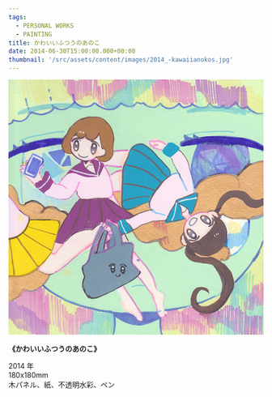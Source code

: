 ```yaml
---
tags:
  - PERSONAL WORKS
  - PAINTING
title: かわいいふつうのあのこ
date: 2014-06-30T15:00:00.000+00:00
thumbnail: '/src/assets/content/images/2014_-kawaiianokos.jpg'
---
```


![](/src/assets/content/images/2014_-kawaiianokos.jpg)

**《かわいいふつうのあのこ》**

2014 年  
180x180mm  
木パネル、紙、不透明水彩、ペン
